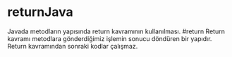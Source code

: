 ﻿# returnJava
Javada metodların yapısında return kavramının kullanılması.
#return
Return kavramı metodlara gönderdiğimiz işlemin sonucu döndüren bir yapıdır.
Return kavramından sonraki kodlar çalışmaz. 

